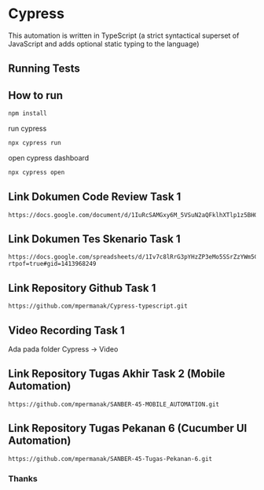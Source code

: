 # Cypress
This automation is written in TypeScript (a strict syntactical superset of JavaScript and adds optional static typing to the language)

## Running Tests

## How to run

```bash
npm install
```
run cypress
```bash
npx cypress run
```
open cypress dashboard
```bash
npx cypress open
```
## Link Dokumen Code Review Task 1
```
https://docs.google.com/document/d/1IuRcSAMGxy6M_5VSuN2aQFklhXTlp1z5BHGBtxnpztM/edit
```
## Link Dokumen Tes Skenario Task 1
```
https://docs.google.com/spreadsheets/d/1Iv7c8lRrG3pYHzZP3eMo5SSrZzYWm5CF/edit?rtpof=true#gid=1413968249
```
## Link Repository Github Task 1
```
https://github.com/mpermanak/Cypress-typescript.git
```
## Video Recording Task 1
Ada pada folder Cypress -> Video

## Link Repository Tugas Akhir Task 2 (Mobile Automation)
```
https://github.com/mpermanak/SANBER-45-MOBILE_AUTOMATION.git
```
## Link Repository Tugas Pekanan 6 (Cucumber UI Automation)
```
https://github.com/mpermanak/SANBER-45-Tugas-Pekanan-6.git
```

### Thanks
